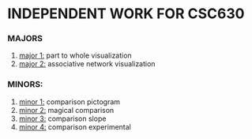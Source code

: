 # INDEPENDENT WORK FOR CSC630

### MAJORS
1. [major 1:]( https://github.com/Brian-Masse/part-to-whole-vis ) part to whole visualization
2. [major 2:]( https://github.com/Brian-Masse/Network-Vis ) associative network visualization

### MINORS:
1. [minor 1:]( https://github.com/Brian-Masse/comparative-pictogram ) comparison pictogram 
2. [minor 2:]( https://github.com/Brian-Masse/comparison-magical ) magical comparison 
3. [minor 3:]( https://github.com/Brian-Masse/comparison-slope ) comparison  slope
4. [minor 4:]( https://github.com/Brian-Masse/Reddit-Comments ) comparison  experimental
